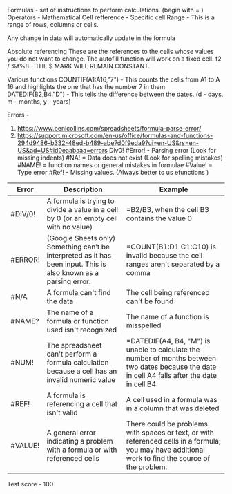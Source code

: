 Formulas - set of instructions to perform calculations. (begin with = )
Operators - Mathematical
Cell refference - Specific cell 
Range - This is a range of rows, columns or cells.

Any change in data will automatically update in the formula

Absolute referencing
These are the references to the cells whose values you do not want to change.
The autofill function will work on a fixed cell.
f2 / %f%8 - THE $ MARK WILL REMAIN CONSTANT.

Various functions 
COUNTIF(A1:A16,"7") - This counts the cells from A1 to A 16 and highlights the one that has the number 7 in them  
DATEDIF(B2,B4."D") - This tells the difference between the dates. (d - days, m - months, y - years)

Errors - 
1. https://www.benlcollins.com/spreadsheets/formula-parse-error/
2. https://support.microsoft.com/en-us/office/formulas-and-functions-294d9486-b332-48ed-b489-abe7d0f9eda9?ui=en-US&rs=en-US&ad=US#id0eaabaaa=errors
Div0!
#Error! - Parsing error (Look for missing indents)
#NA! = Data does not exist (Look for spelling mistakes)
#NAME! = function names or general mistakes in formulae 
#Value! = Type error 
#Ref! - Missing values. (Always better to us efunctions )

Error | Description | Example
--- | --- | --- 
#DIV/0! | A formula is trying to divide a value in a cell by 0 (or an empty cell with no value) | =B2/B3, when the cell B3 contains the value 0 
#ERROR! | (Google Sheets only)  Something can’t be interpreted as it has been input. This is also known as a parsing error. | =COUNT(B1:D1 C1:C10) is invalid because the cell ranges aren't separated by a comma
#N/A | A formula can't find the data | The cell being referenced can't be found 
#NAME? | The name of a formula or function used isn't recognized | The name of a function is misspelled 
#NUM! | The spreadsheet can't perform a formula calculation because a cell has an invalid numeric value | =DATEDIF(A4, B4, "M")  is unable to calculate the number of months between two dates because the date in cell A4 falls after the date in cell B4
#REF! | A formula is referencing a cell that isn't valid | A cell used in a formula was in a column that was deleted
#VALUE! | A general error indicating a problem with a formula or with referenced cells | There could be problems with spaces or text, or with referenced cells in a formula; you may have additional work to find the source of the problem.

Test score - 100